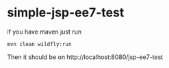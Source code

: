 # simple-jsp-ee7-test

if you have maven just run

```
mvn clean wildfly:run
```

Then it should be on
http://localhost:8080/jsp-ee7-test
